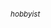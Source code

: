 <br><br><br><br><br><br><br><br><br><br><br><br><br><br><br><br>

<font align="center"><sup><i>hobbyist</i></sup></font>

<br><br><br><br><br><br><br><br><br><br><br><br><br><br><br><br>